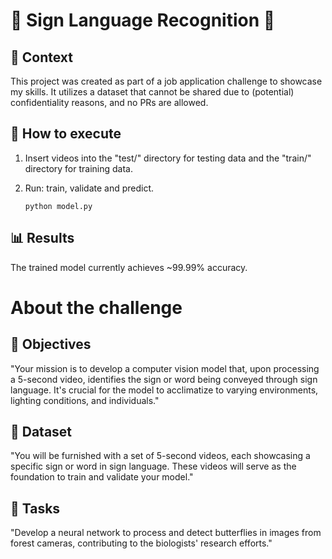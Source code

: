 # 🤟 Sign Language Recognition  🎥

## 📸 Context

This project was created as part of a job application challenge to showcase my skills. It utilizes a dataset that cannot be shared due to (potential) confidentiality reasons, and no PRs are allowed.

## 📁 How to execute 

1. Insert videos into the "test/" directory for testing data and the "train/" directory for training data.

2. Run: train, validate and predict.
    ```
    python model.py
    ```

## 📊 Results

The trained model currently achieves ~99.99% accuracy.

# About the challenge

## 🎯 Objectives

"Your mission is to develop a computer vision model that, upon processing a 5-second video, identifies the sign or word being conveyed through sign language. It's crucial for the model to acclimatize to varying environments, lighting conditions, and individuals."

## 📁 Dataset

"You will be furnished with a set of 5-second videos, each showcasing a specific sign or word in sign language. These videos will serve as the foundation to train and validate your model."

## 🎯 Tasks

"Develop a neural network to process and detect butterflies in images from forest cameras, contributing to the biologists' research efforts."